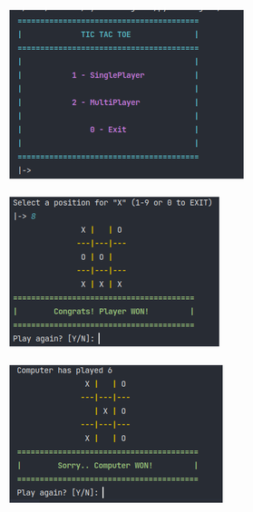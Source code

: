 ![Main Menu](https://github.com/bohdan167/My-Games/blob/master/Tic%20Tac%20Toe/images/main_menu.png)
##
![Player Wins](https://github.com/bohdan167/My-Games/blob/master/Tic%20Tac%20Toe/images/player_wins.png)
##
![PC Wins](https://github.com/bohdan167/My-Games/blob/master/Tic%20Tac%20Toe/images/pc_wins.png)

